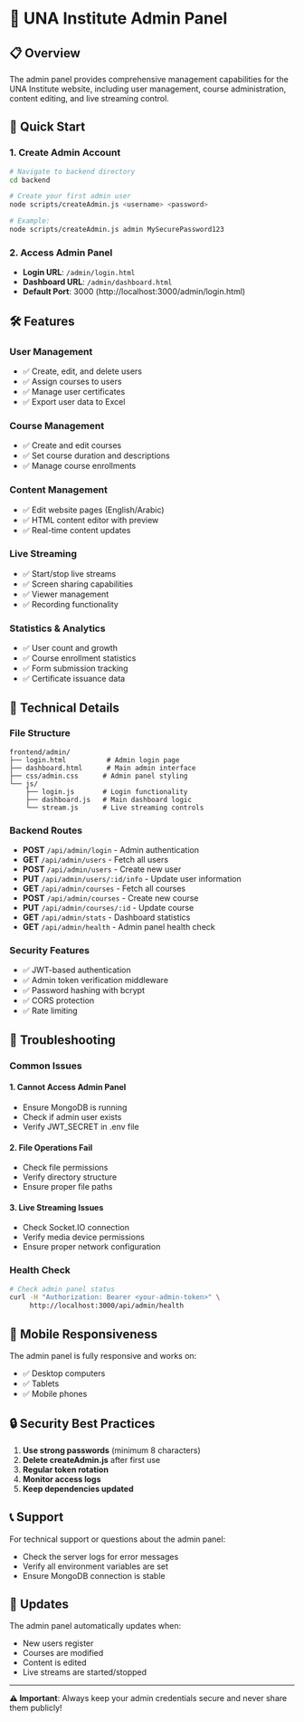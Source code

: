 # 🔐 UNA Institute Admin Panel

## 📋 Overview
The admin panel provides comprehensive management capabilities for the UNA Institute website, including user management, course administration, content editing, and live streaming control.

## 🚀 Quick Start

### 1. Create Admin Account
```bash
# Navigate to backend directory
cd backend

# Create your first admin user
node scripts/createAdmin.js <username> <password>

# Example:
node scripts/createAdmin.js admin MySecurePassword123
```

### 2. Access Admin Panel
- **Login URL**: `/admin/login.html`
- **Dashboard URL**: `/admin/dashboard.html`
- **Default Port**: 3000 (http://localhost:3000/admin/login.html)

## 🛠️ Features

### User Management
- ✅ Create, edit, and delete users
- ✅ Assign courses to users
- ✅ Manage user certificates
- ✅ Export user data to Excel

### Course Management
- ✅ Create and edit courses
- ✅ Set course duration and descriptions
- ✅ Manage course enrollments

### Content Management
- ✅ Edit website pages (English/Arabic)
- ✅ HTML content editor with preview
- ✅ Real-time content updates

### Live Streaming
- ✅ Start/stop live streams
- ✅ Screen sharing capabilities
- ✅ Viewer management
- ✅ Recording functionality

### Statistics & Analytics
- ✅ User count and growth
- ✅ Course enrollment statistics
- ✅ Form submission tracking
- ✅ Certificate issuance data

## 🔧 Technical Details

### File Structure
```
frontend/admin/
├── login.html          # Admin login page
├── dashboard.html      # Main admin interface
├── css/admin.css      # Admin panel styling
└── js/
    ├── login.js       # Login functionality
    ├── dashboard.js   # Main dashboard logic
    └── stream.js      # Live streaming controls
```

### Backend Routes
- **POST** `/api/admin/login` - Admin authentication
- **GET** `/api/admin/users` - Fetch all users
- **POST** `/api/admin/users` - Create new user
- **PUT** `/api/admin/users/:id/info` - Update user information
- **GET** `/api/admin/courses` - Fetch all courses
- **POST** `/api/admin/courses` - Create new course
- **PUT** `/api/admin/courses/:id` - Update course
- **GET** `/api/admin/stats` - Dashboard statistics
- **GET** `/api/admin/health` - Admin panel health check

### Security Features
- ✅ JWT-based authentication
- ✅ Admin token verification middleware
- ✅ Password hashing with bcrypt
- ✅ CORS protection
- ✅ Rate limiting

## 🚨 Troubleshooting

### Common Issues

#### 1. Cannot Access Admin Panel
- Ensure MongoDB is running
- Check if admin user exists
- Verify JWT_SECRET in .env file

#### 2. File Operations Fail
- Check file permissions
- Verify directory structure
- Ensure proper file paths

#### 3. Live Streaming Issues
- Check Socket.IO connection
- Verify media device permissions
- Ensure proper network configuration

### Health Check
```bash
# Check admin panel status
curl -H "Authorization: Bearer <your-admin-token>" \
     http://localhost:3000/api/admin/health
```

## 📱 Mobile Responsiveness
The admin panel is fully responsive and works on:
- ✅ Desktop computers
- ✅ Tablets
- ✅ Mobile phones

## 🔒 Security Best Practices
1. **Use strong passwords** (minimum 8 characters)
2. **Delete createAdmin.js** after first use
3. **Regular token rotation**
4. **Monitor access logs**
5. **Keep dependencies updated**

## 📞 Support
For technical support or questions about the admin panel:
- Check the server logs for error messages
- Verify all environment variables are set
- Ensure MongoDB connection is stable

## 🔄 Updates
The admin panel automatically updates when:
- New users register
- Courses are modified
- Content is edited
- Live streams are started/stopped

---

**⚠️ Important**: Always keep your admin credentials secure and never share them publicly!

